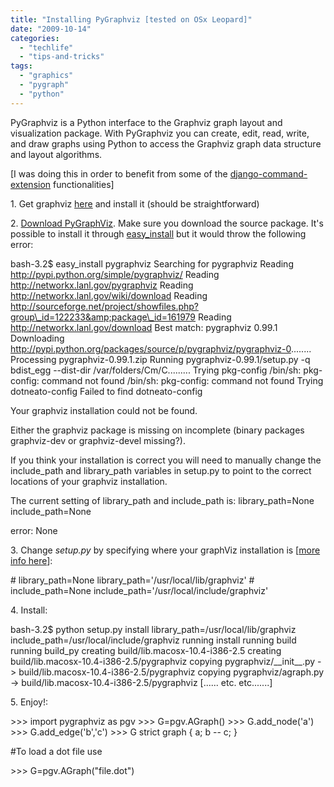 ```yaml
---
title: "Installing PyGraphviz [tested on OSx Leopard]"
date: "2009-10-14"
categories: 
  - "techlife"
  - "tips-and-tricks"
tags: 
  - "graphics"
  - "pygraph"
  - "python"
---
```


PyGraphviz is a Python interface to the Graphviz graph layout and visualization package. With PyGraphviz you can create, edit, read, write, and draw graphs using Python to access the Graphviz graph data structure and layout algorithms.

\[I was doing this in order to benefit from some of the [django-command-extension](http://code.google.com/p/django-command-extensions/wiki/GraphModels) functionalities\]

1\. Get graphviz [here](http://www.graphviz.org/) and install it (should be straightforward)

2\. [Download PyGraphViz](http://networkx.lanl.gov/pygraphviz/index.html). Make sure you download the source package. It's possible to install it through [easy\_install](http://www.michelepasin.org/blog/2009/01/27/python-easyinstall-the-peak-developers-center/) but it would throw the following error:

bash\-3.2$ easy\_install pygraphviz
Searching for pygraphviz
Reading http://pypi.python.org/simple/pygraphviz/
Reading http://networkx.lanl.gov/pygraphviz
Reading http://networkx.lanl.gov/wiki/download
Reading http://sourceforge.net/project/showfiles.php?group\_id=122233&amp;package\_id=161979
Reading http://networkx.lanl.gov/download
Best match: pygraphviz 0.99.1
Downloading http://pypi.python.org/packages/source/p/pygraphviz/pygraphviz-0........
Processing pygraphviz\-0.99.1.zip
Running pygraphviz\-0.99.1/setup.py \-q bdist\_egg \-\-dist\-dir /var/folders/Cm/C.........
Trying pkg\-config
/bin/sh: pkg\-config: command not found
/bin/sh: pkg\-config: command not found
Trying dotneato\-config
Failed to find dotneato\-config

Your graphviz installation could not be found.

Either the graphviz package is missing on incomplete
(binary packages graphviz\-dev or graphviz\-devel missing?).

If you think your installation is correct you will need to manually
change the include\_path and library\_path variables in setup.py to
point to the correct locations of your graphviz installation.

The current setting of library\_path and include\_path is:
library\_path\=None
include\_path\=None

error: None

3\. Change _setup.py_ by specifying where your graphViz installation is \[[more info here](http://groups.google.com/group/networkx-discuss/browse_thread/thread/a06ea83e37d1ff2b?pli=1)\]:

\# library\_path=None
library\_path\='/usr/local/lib/graphviz'
\# include\_path=None
include\_path\='/usr/local/include/graphviz'

4\. Install:

bash\-3.2$ python setup.py install
library\_path\=/usr/local/lib/graphviz
include\_path\=/usr/local/include/graphviz
running install
running build
running build\_py
creating build/lib.macosx\-10.4\-i386\-2.5
creating build/lib.macosx\-10.4\-i386\-2.5/pygraphviz
copying pygraphviz/\_\_init\_\_.py \-\> build/lib.macosx\-10.4\-i386\-2.5/pygraphviz
copying pygraphviz/agraph.py \-\> build/lib.macosx\-10.4\-i386\-2.5/pygraphviz
\[...... etc. etc.......\]

5\. Enjoy!:

\>\>\> import pygraphviz as pgv
\>\>\> G\=pgv.AGraph()
\>\>\> G.add\_node('a')
\>\>\> G.add\_edge('b','c')
\>\>\> G
strict graph {
        a;
        b \-\- c;
}

#To load a dot file use

\>\>\> G\=pgv.AGraph("file.dot")
